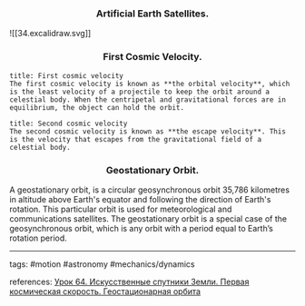 


### <center>Artificial Earth Satellites. </center>

![[34.excalidraw.svg]]

### <center>First Cosmic Velocity.</center>

```ad-definition
title: First cosmic velocity
The first cosmic velocity is known as **the orbital velocity**, which is the least velocity of a projectile to keep the orbit around a celestial body. When the centripetal and gravitational forces are in equilibrium, the object can hold the orbit.
```

```ad-definition
title: Second cosmic velocity
The second cosmic velocity is known as **the escape velocity**. This is the velocity that escapes from the gravitational field of a celestial body.
```

### <center>Geostationary Orbit.</center>
A geostationary orbit, is a circular geosynchronous orbit 35,786 kilometres in altitude above Earth's equator and following the direction of Earth's rotation.
This particular orbit is used for meteorological and communications satellites.
The geostationary orbit is a special case of the geosynchronous orbit, which is any orbit with a period equal to Earth’s rotation period.

---


tags: #motion #astronomy #mechanics/dynamics 

references: [Урок 64. Искусственные спутники Земли. Первая космическая скорость. Геостационарная орбита](https://www.youtube.com/watch?v=xQOns-yfmJI&list=PL1Us50cZo25m8KTKBiCbdGzBjoh2kOUj4&index=7)